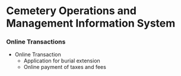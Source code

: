 # Cemetery Operations and Management Information System #

### Online Transactions

- Online Transaction
    * Application for burial extension
    * Online payment of taxes and fees 
    